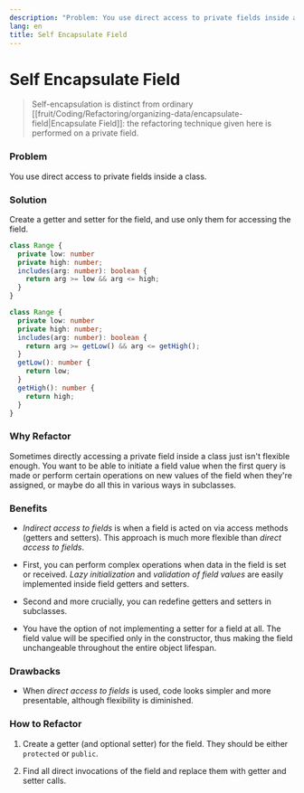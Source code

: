 ```yaml
---
description: "Problem: You use direct access to private fields inside a class. Solution: Create a getter and setter for the field, and use only them for accessing the field."
lang: en
title: Self Encapsulate Field
---
```

# Self Encapsulate Field

> Self-encapsulation is distinct from ordinary [[fruit/Coding/Refactoring/organizing-data/encapsulate-field|Encapsulate Field]]: the refactoring technique given here is performed on a private field.

### Problem

You use direct access to private fields inside a class.

### Solution

Create a getter and setter for the field, and use only them for
accessing the field.

```ts
class Range {
  private low: number
  private high: number;
  includes(arg: number): boolean {
    return arg >= low && arg <= high;
  }
}
```

 
```ts
class Range {
  private low: number
  private high: number;
  includes(arg: number): boolean {
    return arg >= getLow() && arg <= getHigh();
  }
  getLow(): number {
    return low;
  }
  getHigh(): number {
    return high;
  }
}
```

### Why Refactor

Sometimes directly accessing a private field inside a class just isn't flexible enough. You want to be able to initiate a field value when the first query is made or perform certain operations on new values of the field when they're assigned, or maybe do all this in various ways in subclasses.

### Benefits

- *Indirect access to fields* is when a field is acted on via access
  methods (getters and setters). This approach is much more flexible than *direct access to fields*.

- First, you can perform complex operations when data in the field is set or received. *Lazy initialization* and *validation of field values* are easily implemented inside field getters and setters.

- Second and more crucially, you can redefine getters and setters in subclasses.

- You have the option of not implementing a setter for a field at all. The field value will be specified only in the constructor, thus making the field unchangeable throughout the entire object lifespan.

### Drawbacks

-   When *direct access to fields* is used, code looks simpler and more
    presentable, although flexibility is diminished.

### How to Refactor

1.  Create a getter (and optional setter) for the field. They should be either `protected` or `public`.

2.  Find all direct invocations of the field and replace them with
    getter and setter calls.
